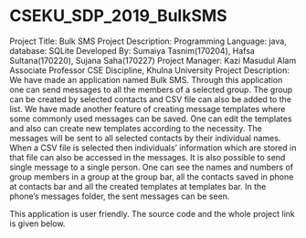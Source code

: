 # CSEKU_SDP_2019_BulkSMS
Project Title: Bulk SMS
Project Description: Programming Language: java, database: SQLite
Developed By: Sumaiya Tasnim(170204), Hafsa Sultana(170220), Sujana Saha(170227)
Project Manager: Kazi Masudul Alam Associate Professor CSE Discipline, Khulna University
Project Description: We have made an application named Bulk SMS. Through this application one can send messages to all the members of a selected group. The group can be created by selected contacts and CSV file can also be added to the list. We have made another feature of creating message templates where some commonly used messages can be saved. One can edit the templates and also can create new templates according to the necessity. The messages will be sent to all selected contacts by their individual names. When a CSV file is selected then individuals’ information which are stored in that file can also be accessed in the messages. It is also possible to send single message to a single person. One can see the names and numbers of group members in a group at the group bar, all the contacts saved in phone at contacts bar and all the created templates at templates bar. In the phone’s messages folder, the sent messages can be seen.

This application is user friendly. The source code and the whole project link is given below.


